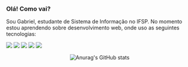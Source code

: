 ### Olá! Como vai?

Sou Gabriel, estudante de Sistema de Informação no IFSP. No momento estou aprendendo sobre desenvolvimento web, onde uso as seguintes tecnologias:

<img src="https://img.shields.io/badge/JavaScript-F7DF1E?style=for-the-badge&logo=javascript&logoColor=black"></img>
<img src="https://img.shields.io/badge/Node.js-43853D?style=for-the-badge&logo=node.js&logoColor=black"></img>
<img src="https://img.shields.io/badge/HTML5-E34F26?style=for-the-badge&logo=html5&logoColor=black"></img>
<img src="https://img.shields.io/badge/CSS3-1572B6?style=for-the-badge&logo=css3&logoColor=white"></img>
<img src="https://img.shields.io/badge/React-20232A?style=for-the-badge&logo=react&logoColor=61DAFB"> </img>


<div align="center">

![Anurag's GitHub stats](https://github-readme-stats.vercel.app/api?username=gabrieltangerina&show_icons=true&theme=radical)

</div>
